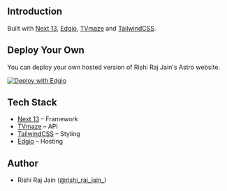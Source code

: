 ## Introduction

Built with [Next 13](https://nextjs.org), [Edgio](https://edg.io), [TVmaze](https://www.tvmaze.com) and [TailwindCSS](https://tailwindcss.com).

## Deploy Your Own

You can deploy your own hosted version of Rishi Raj Jain's Astro website.

[![Deploy with Edgio](https://docs.edg.io/button.svg)](app.layer0.co/deploy?repo=https://github.com/rishi-raj-jain/video-player)

## Tech Stack

- [Next 13](https://nextjs.org) – Framework
- [TVmaze](https://www.tvmaze.com) – API
- [TailwindCSS](https://tailwindcss.com) – Styling
- [Edgio](https://edg.io) – Hosting

## Author

- Rishi Raj Jain ([@rishi_raj_jain_](https://twitter.com/rishi_raj_jain_))
